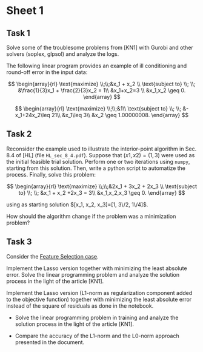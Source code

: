 # Sheet 1

## Task 1

Solve some of the troublesome problems from [KN1] with Gurobi and other solvers
(soplex, glpsol) and analyze the logs.

The
following linear program provides an example of ill conditioning
and round-off error in the input data:

$$
\begin{array}{rl}
\text{maximize} \\;\\;&x_1 + x_2 \\
\text{subject to} \\; \\; &\frac{1}{3}x_1 + \frac{2}{3}x_2 = 1\\
&x_1+x_2=3 \\
&x_1,x_2 \geq 0.
\end{array}
$$

$$
\begin{array}{rl}
\text{maximize} \\;\\;&1\\
\text{subject to} \\; \\; &-x_1+24x_2\leq 21\\
&x_1\leq 3\\
&x_2 \geq 1.00000008.
\end{array}
$$




## Task 2

Reconsider the example used to illustrate the interior-point algorithm in Sec.
8.4 of [HL] (file `HL_sec_8_4.pdf`). Suppose that $(x1, x2) = (1, 3)$ were used
as the initial feasible trial solution.  Perform one or two iterations using
`numpy`, starting from this solution. Then, write a python script to automatize
the process. Finally, solve this problem:

$$
\begin{array}{rl}
\text{maximize} \\;\\;&2x_1 + 3x_2 + 2x_3 \\
\text{subject to} \\; \\; &x_1 + x_2 +2x_3 = 3\\
&x_1,x_2,x_3 \geq 0.
\end{array}
$$

using as starting solution $[x_1, x_2, x_3]=[1, 3\/2, 1\/4]$.

How should the algorithm change if the problem was a minimization problem?

## Task 3

<!--
A person infected with Coronavirus is located at one node $p$ in a
network $G$ of social contacts and persons at risk who should avoid
being infected are located at nodes denoted by the set $S\subseteq
V\setminus{p}$. Let $u_{ij}$ be the effort required to avoid that
persons $i$ and $j$ from the network meet physically. The problem is
to determine the minimal effort required to block the physical contact
between persons in the network such that the infection does not reach
the persons at risk. How can you solve this problem in polynomial
time?
-->

Consider the [Feature Selection
case](https://colab.research.google.com/github/Gurobi/modeling-examples/blob/master/linear_regression/l0_regression.ipynb).

Implement the Lasso version together with minimizing the least absolute error.
Solve the linear programming problem and analyze the solution process in the
light of the article [KN1].

Implement the Lasso version (L1-norm as regularization component added to the
objective function) together with minimizing the least absolute error instead of
the square of residuals as done in the notebook. 

- Solve the linear programming problem in training and analyze the solution
  process in the light of the article [KN1]. 

- Compare the accuracy of the L1-norm and the L0-norm approach presented in the
  document.
